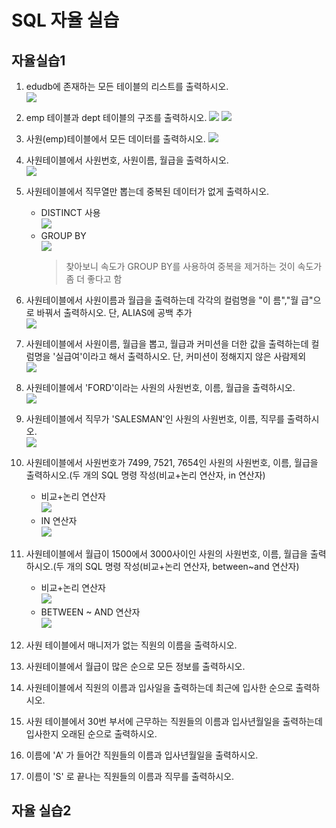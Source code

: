 # SQL 자율 실습
## 자율실습1
1. edudb에 존재하는 모든 테이블의 리스트를 출력하시오.  
    ![](image/2023-03-27-09-25-46.png)
2. emp 테이블과 dept 테이블의 구조를 출력하시오.
    ![](image/2023-03-27-09-32-35.png) ![](image/2023-03-27-09-33-45.png)
3. 사원(emp)테이블에서 모든 데이터를 출력하시오.
    ![](image/2023-03-27-09-41-12.png)
4. 사원테이블에서 사원번호, 사원이름, 월급을 출력하시오.  
    ![](image/2023-03-27-09-42-38.png)
5. 사원테이블에서 직무열만 뽑는데 중복된 데이터가 없게 출력하시오.
   - DISTINCT 사용  
    ![](image/2023-03-27-10-01-12.png)
   - GROUP BY    
     ![](image/2023-03-27-10-02-44.png)
     > 찾아보니 속도가 GROUP BY를 사용하여 중복을 제거하는 것이 속도가 좀 더 좋다고 함
6. 사원테이블에서 사원이름과 월급을 출력하는데 각각의 컬럼명을 "이 름","월 급"으로 바꿔서 출력하시오. 단, ALIAS에 공백 추가  
    ![](image/2023-03-27-10-08-17.png)
7. 사원테이블에서 사원이름, 월급을 뽑고, 월급과 커미션을  더한 값을 출력하는데 컬럼명을 '실급여'이라고 해서 출력하시오. 단, 커미션이 정해지지 않은 사람제외  
    ![](image/2023-03-27-10-16-21.png)
8. 사원테이블에서 'FORD'이라는 사원의 사원번호, 이름, 월급을 출력하시오.  
    ![](image/2023-03-27-10-46-01.png)
9. 사원테이블에서 직무가 'SALESMAN'인 사원의 사원번호, 이름, 직무를 출력하시오.  
    ![](image/2023-03-27-11-08-49.png)
10. 사원테이블에서 사원번호가 7499, 7521, 7654인 사원의 사원번호, 이름, 월급을 출력하시오.(두 개의 SQL 명령 작성(비교+논리 연산자, in 연산자)  
    - 비교+논리 연산자  
    ![](image/2023-03-27-11-56-08.png)
    - IN 연산자  
    ![](image/2023-03-27-11-57-05.png)
11. 사원테이블에서 월급이 1500에서 3000사이인 사원의 사원번호, 이름, 월급을 출력하시오.(두 개의 SQL 명령 작성(비교+논리 연산자, between~and 연산자)
    - 비교+논리 연산자  
    ![](image/2023-03-27-11-59-51.png)
    - BETWEEN ~ AND 연산자  
    ![](image/2023-03-27-11-59-29.png)
12. 사원 테이블에서 매니저가 없는 직원의 이름을 출력하시오.

13. 사원테이블에서 월급이 많은 순으로 모든 정보를 출력하시오.

14. 사원테이블에서 직원의 이름과 입사일을 출력하는데 최근에 입사한 순으로 출력하시오.

15. 사원 테이블에서 30번 부서에 근무하는 직원들의 이름과 입사년월일을 출력하는데 입사한지 오래된 순으로 출력하시오.

16. 이름에 'A' 가 들어간 직원들의 이름과 입사년월일을  출력하시오.

17. 이름이 'S' 로 끝나는 직원들의 이름과 직무를  출력하시오.

## 자율 실습2